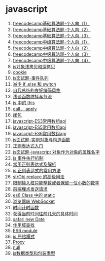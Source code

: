 <!--
 * @Descripttion: js 文章列表
 * @Author: tom-z(spirit108@foxmail.com)
 * @Date: 2019-12-06 08:47:59
 * @LastEditors: tom-z(spirit108@foxmail.com)
 * @LastEditTime: 2020-11-17 15:57:18
 -->
# javascript
1. [freecodecamp基础算法题-个人向（1）](./1811/181101.md)
2. [freecodecamp基础算法题-个人向（2）](./1811/181102.md)
3. [freecodecamp基础算法题-个人向（3）](./1811/181103.md)
4. [freecodecamp中级算法题-个人向（1）](./1811/181104.md)
5. [freecodecamp中级算法题-个人向（2）](./1811/181105.md)
6. [freecodecamp中级算法题-个人向（3）](./1811/181106.md)
7. [freecodecamp中级算法题-个人向（4）](./1811/181107.md)
8. [js对象浅拷贝和深拷贝](./1811/181108.md)
9. [cookie](./1811/181109.md)
10. [js面试题-事件队列](./1812/181201.md)
11. [减少 if..else 和 switch](./1901/190101.md)
12. [自我总结的良好编码风格](./1902/02.md)
13. [浅谈函数防抖与节流](./1902/01.md)
14. [js 中的 this](./1902/09.md)
15. [call， apply](./1902/10.md)
16. [闭包](./1903/190301.md)
17. [javascript-ES3常用数组api](./1904/190401.md)
18. [javascript-ES5常用数组api](./1904/190402.md)
19. [javascript-ES6常用数组api](./1904/190403.md)
20. [js面试题-实例对象与构造函数](./1904/190404.md)
21. [正则表达式入门](./1904/190405.md)
22. [js面试题-javascript 对象作为对象的属性名字](./1904/190406.md)
23. [js 事件执行机制](./1904/190407.md)
24. [常用正则表达式及解析](./1909/190901.md)
25. [js 正则表达式的常用方法](./1909/190902.md)
26. [strObj.replace 的高级用法](./1909/190903.md)
27. [限制输入框只能整数或者保留一位小数的数字](./1910/191001.md)
28. [前端埋点发送请求](./1912/191201.md)
29. [es6 Class 中的 static](./1912/191202.md)
30. [浏览器端 WebSocket](./2002/200201.md)
31. [时间计时函数](./2002/200202.md)
32. [获得当前时间往前几天的具体时间](./2002/200203.md)
33. [safari new Date](./2008/200801.md)
34. [作用域查找](./2010/201001.md)
35. [ES6 module](./2010/201002.md)
36. [js 严格模式](./2010/201003.md)
37. [Proxy](./2010/201004.md)
38. [null](./2011/201101.md)
38. [js数据类型和包装类型](./2011/201102.md)

